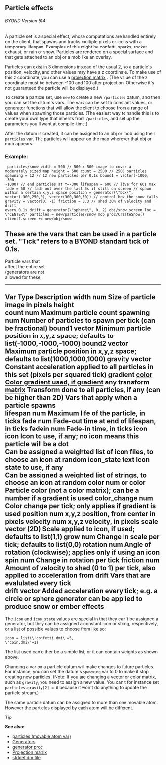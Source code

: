 ## Particle effects 
###### BYOND Version 514



A particle set is a special effect, whose computations are
handled entirely on the client, that spawns and tracks multiple pixels
or icons with a temporary lifespan. Examples of this might be confetti,
sparks, rocket exhaust, or rain or snow. Particles are rendered on a
special surface and that gets attached to an obj or a mob like an
overlay. 

Particles can exist in 3 dimensions instead of the
usual 2, so a particle\'s position, velocity, and other values may have
a z coordinate. To make use of this z coordinate, you can use a
[projection matrix](/ref/%7Bnotes%7D/projection-matrix.md) . (The value of the
z coordinate must be between -100 and 100 after projection. Otherwise
it\'s not guaranteed the particle will be displayed.) 

To create
a particle set, use `new` to create a new `/particles` datum, and then
you can set the datum\'s vars. The vars can be set to constant values,
or generator functions that will allow the client to choose from a range
of values when spawning those particles. (The easiest way to handle this
is to create your own type that inherits from `/particles`, and set up
the parameters you\'ll want at compile-time.) 

After the datum
is created, it can be assigned to an obj or mob using their `particles`
var. The particles will appear on the map wherever that obj or mob
appears.
### Example:

``` dm
 particles/snow width = 500 // 500 x 500 image to cover a
moderately sized map height = 500 count = 2500 // 2500 particles
spawning = 12 // 12 new particles per 0.1s bound1 = vector(-1000, -300,
-1000) // end particles at Y=-300 lifespan = 600 // live for 60s max
fade = 50 // fade out over the last 5s if still on screen // spawn
within a certain x,y,z space position = generator(\"box\",
vector(-300,250,0), vector(300,300,50)) // control how the snow falls
gravity = vector(0, -1) friction = 0.3 // shed 30% of velocity and drift
every 0.1s drift = generator(\"sphere\", 0, 2) obj/snow screen_loc =
\"CENTER\" particles = new/particles/snow mob proc/CreateSnow()
client?.screen += new/obj/snow 
```
 

These are the vars
that can be used in a particle set. \"Tick\" refers to a BYOND standard
tick of 0.1s.
  ---------------------------------------------------------------------------------------------
  Particle vars that                                                  
  affect the entire set                                               
  (generators are not                                                 
  allowed for these)                                                  
  ----------------------- ------------------------------------------- -------------------------
  Var                     Type                                        Description
  width                   num                                         Size of particle image in
                                                                      pixels
  height                                                              
  count                   num                                         Maximum particle count
  spawning                num                                         Number of particles to
                                                                      spawn per tick (can be
                                                                      fractional)
  bound1                  vector                                      Minimum particle position
                                                                      in x,y,z space; defaults
                                                                      to
                                                                      list(-1000,-1000,-1000)
  bound2                  vector                                      Maximum particle position
                                                                      in x,y,z space; defaults
                                                                      to list(1000,1000,1000)
  gravity                 vector                                      Constant acceleration
                                                                      applied to all particles
                                                                      in this set (pixels per
                                                                      squared tick)
  gradient                [color                                      Color gradient used, if
                          gradient](/ref/%7Bnotes%7D/color-gradient.md)      any
  transform               [matrix](/ref/%7Bnotes%7D/projection-matrix.md)   Transform done to all
                                                                      particles, if any (can be
                                                                      higher than 2D)
  Vars that apply when a                                              
  particle spawns                                                     
  lifespan                num                                         Maximum life of the
                                                                      particle, in ticks
  fade                    num                                         Fade-out time at end of
                                                                      lifespan, in ticks
  fadein                  num                                         Fade-in time, in ticks
  icon                    icon                                        Icon to use, if any; no
                                                                      icon means this particle
                                                                      will be a dot\
                                                                      Can be assigned a
                                                                      weighted list of icon
                                                                      files, to choose an icon
                                                                      at random
  icon_state              text                                        Icon state to use, if
                                                                      any\
                                                                      Can be assigned a
                                                                      weighted list of strings,
                                                                      to choose an icon at
                                                                      random
  color                   num or color                                Particle color (not a
                                                                      color matrix); can be a
                                                                      number if a gradient is
                                                                      used
  color_change            num                                         Color change per tick;
                                                                      only applies if gradient
                                                                      is used
  position                num                                         x,y,z position, from
                                                                      center in pixels
  velocity                num                                         x,y,z velocity, in pixels
  scale                   vector (2D)                                 Scale applied to icon, if
                                                                      used; defaults to
                                                                      list(1,1)
  grow                    num                                         Change in scale per tick;
                                                                      defaults to list(0,0)
  rotation                num                                         Angle of rotation
                                                                      (clockwise); applies only
                                                                      if using an icon
  spin                    num                                         Change in rotation per
                                                                      tick
  friction                num                                         Amount of velocity to
                                                                      shed (0 to 1) per tick,
                                                                      also applied to
                                                                      acceleration from drift
  Vars that are                                                       
  evalulated every tick                                               
  drift                   vector                                      Added acceleration every
                                                                      tick; e.g. a circle or
                                                                      sphere generator can be
                                                                      applied to produce snow
                                                                      or ember effects
  ---------------------------------------------------------------------------------------------


The `icon` and `icon_state` values are special in that they
can\'t be assigned a generator, but they can be assigned a constant icon
or string, respectively, or a list of possible values to choose from
like so: 
``` dm
icon = list(\'confetti.dmi\'=5,
\'coin.dmi\'=1)
```
 

The list used can either be a simple
list, or it can contain weights as shown above. 

Changing a var
on a particle datum will make changes to future particles. For instance,
you can set the datum\'s `spawning` var to 0 to make it stop creating
new particles. (Note: If you are changing a vector or color matrix, such
as `gravity`, you need to assign a new value. You can\'t for instance
set `particles.gravity[2] = 0` because it won\'t do anything to update
the particle stream.) 

The same particle datum can be assigned
to more than one movable atom. However the particles displayed by each
atom will be different.

> [!TIP] 
> **See also:**
> +   [particles (movable atom var)](/ref/atom/movable/var/particles.md) 
> +   [Generators](/ref/%7Bnotes%7D/generators.md) 
> +   [generator proc](/ref/proc/generator.md) 
> +   [Projection matrix](/ref/%7Bnotes%7D/projection-matrix.md) 
> +   [stddef.dm file](/ref/%7B%7Bappendix%7D%7D/stddef%2edm.md) 